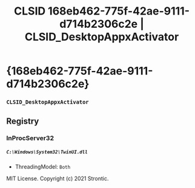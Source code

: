 ﻿---
title: "CLSID 168eb462-775f-42ae-9111-d714b2306c2e | CLSID_DesktopAppxActivator"
excerpt: What is COM-Object CLSID 168eb462-775f-42ae-9111-d714b2306c2e?
---

# {168eb462-775f-42ae-9111-d714b2306c2e}

### `CLSID_DesktopAppxActivator`

## Registry


### InProcServer32

##### `C:\Windows\System32\TwinUI.dll`
* ThreadingModel: `Both`

MIT License. Copyright (c) 2021 Strontic.


